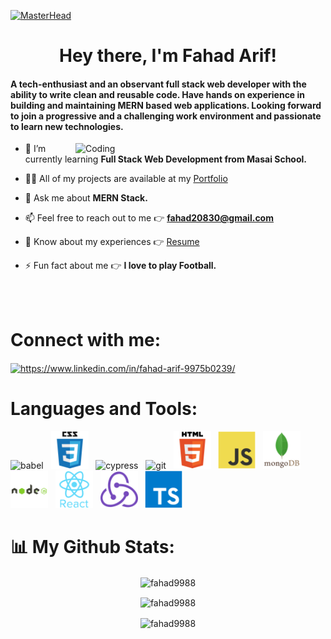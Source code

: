 [![MasterHead](https://previews.123rf.com/images/karpenkoilia/karpenkoilia1806/karpenkoilia180600011/102988806-vector-line-web-concept-for-programming-linear-web-banner-for-coding-.jpg)](https://fahad9988.github.io/)
<h1 align="center">Hey there, I'm Fahad Arif!</h1>
<h4>A tech-enthusiast and an observant full stack web developer with the ability to write clean and reusable code. Have hands on experience in building and maintaining MERN based web applications. Looking forward to join a progressive and a challenging work environment and passionate to learn new technologies.</h4>
<img align="right" alt="Coding" width="400" src="https://media0.giphy.com/media/qgQUggAC3Pfv687qPC/giphy.gif"/>

- 🌱 I’m currently learning **Full Stack Web Development from Masai School.**

- 👨‍💻 All of my projects are available at my [Portfolio](https://fahad9988.github.io/)

- 💬 Ask me about **MERN Stack.**

- 📫 Feel free to reach out to me 👉 **fahad20830@gmail.com**

- 📄 Know about my experiences 👉 [Resume](https://drive.google.com/file/d/1F8rF5bGcV3oyXt6L5wcu-LvRDn3bNXPG/view?usp=sharing)

- ⚡ Fun fact about me 👉 **I love to play Football.**
<br/>
<br/>
<h1 align="left">Connect with me:</h1>
<p align="left">
 <a href="https://www.linkedin.com/in/fahad-arif-9975b0239" target="blank">
 <img align="center" src="https://raw.githubusercontent.com/rahuldkjain/github-profile-readme-generator/master/src/images/icons/Social/linked-in-alt.svg"        alt="https://www.linkedin.com/in/fahad-arif-9975b0239/"  width="35" />
 </a>
</p>

<h1 align="left">Languages and Tools:</h1>
<p align="left"> 
 <a>
    <img src="https://www.vectorlogo.zone/logos/babeljs/babeljs-icon.svg" alt="babel" width="60" /> 
 </a>
 &nbsp;
  <a>
    <img src="https://raw.githubusercontent.com/devicons/devicon/master/icons/css3/css3-original-wordmark.svg" alt="css3" width="60" /> 
 </a>
 &nbsp;
 <a>
    <img src="https://raw.githubusercontent.com/simple-icons/simple-icons/6e46ec1fc23b60c8fd0d2f2ff46db82e16dbd75f/icons/cypress.svg" alt="cypress" width="60" /> 
   </a>
 &nbsp;
   <a>
    <img src="https://www.vectorlogo.zone/logos/git-scm/git-scm-icon.svg" alt="git" width="60" /> 
 </a>
 &nbsp;
  <a>
    <img src="https://raw.githubusercontent.com/devicons/devicon/master/icons/html5/html5-original-wordmark.svg" alt="html5" width="60" /> 
 </a>
 &nbsp;
  <a>
    <img src="https://raw.githubusercontent.com/devicons/devicon/master/icons/javascript/javascript-original.svg" alt="javascript" width="60" /> 
 </a>
 &nbsp;
   <a>
    <img src="https://raw.githubusercontent.com/devicons/devicon/master/icons/mongodb/mongodb-original-wordmark.svg" alt="mongodb" width="60" /> 
 </a>
 &nbsp;
  <a>
    <img src="https://raw.githubusercontent.com/devicons/devicon/master/icons/nodejs/nodejs-original-wordmark.svg" alt="nodejs" width="60" /> 
 </a>
 &nbsp;
  <a>
    <img src="https://raw.githubusercontent.com/devicons/devicon/master/icons/react/react-original-wordmark.svg" alt="react" width="60" /> 
 </a>
 &nbsp;
 <a>
    <img src="https://raw.githubusercontent.com/devicons/devicon/master/icons/redux/redux-original.svg" alt="redux" width="60"/> 
 </a>
 &nbsp;
    <a>
  <img src="https://raw.githubusercontent.com/devicons/devicon/master/icons/typescript/typescript-original.svg" alt="typescript" width="60" /> 
 </a>
</p>

<h1 align="left">📊 My Github Stats:</h1>
<p align="center">
 <p align="center" >
 <img align="center" src="https://github-readme-stats.vercel.app/api?username=fahad9988&show_icons=true&locale=en" alt="fahad9988" />
</p>
<p align="center">
<img align="center" src="https://github-readme-streak-stats.herokuapp.com/?user=fahad9988&" alt="fahad9988" />
</p>
<p align="center" >
<img align="center" src="https://github-readme-stats.vercel.app/api/top-langs?username=fahad9988&show_icons=true&locale=en&layout=compact" alt="fahad9988" />
</p>
</p>

